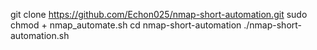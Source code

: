 git clone https://github.com/Echon025/nmap-short-automation.git
sudo chmod + nmap_automate.sh
cd nmap-short-automation
./nmap-short-automation.sh
